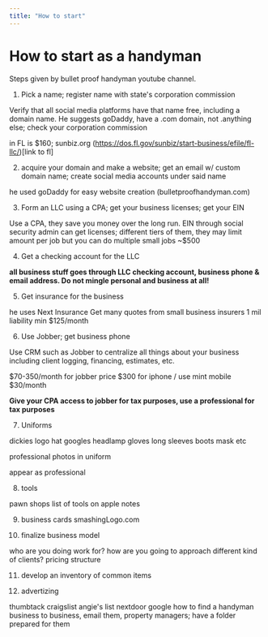 ```yaml
---
title: "How to start"
---
```


# How to start as a handyman

Steps given by bullet proof handyman youtube channel.

1. Pick a name; register name with state's corporation commission

Verify that all social media platforms have that name free, including a domain name. 
He suggests goDaddy, have a .com domain, not .anything else; check your corporation commission

in FL is $160; sunbiz.org
(https://dos.fl.gov/sunbiz/start-business/efile/fl-llc/)[link to fl]

2. acquire your domain and make a website; get an email w/ custom domain name; create social media accounts under said name

he used goDaddy for easy website creation
(bulletproofhandyman.com)

3. Form an LLC using a CPA; get your business licenses; get your EIN

Use a CPA, they save you money over the long run.
EIN through social security admin
can get licenses; different tiers of them, they may limit amount per job but you can do multiple small jobs
~$500

4. Get a checking account for the LLC

**all business stuff goes through LLC checking account, business phone & email address. Do not mingle personal and business at all!**

5. Get insurance for the business

he uses Next Insurance
Get many quotes from small business insurers
1 mil liability min $125/month

6. Use Jobber; get business phone

Use CRM such as Jobber to centralize all things about your business including client logging, financing, estimates, etc. 

$70-350/month for jobber price
$300 for iphone / use mint mobile $30/month

**Give your CPA access to jobber for tax purposes, use a professional for tax purposes**

7. Uniforms 

dickies
logo
hat
googles
headlamp
gloves
long sleeves
boots
mask
etc

professional photos in uniform

appear as professional

8. tools

pawn shops
list of tools on apple notes

9. business cards
smashingLogo.com

10. finalize business model 

who are you doing work for?
how are you going to approach different kind of clients?
pricing structure

11. develop an inventory of common items

12. advertizing

thumbtack
craigslist
angie's list
nextdoor
google how to find a handyman
business to business, email them, property managers; have a folder prepared for them